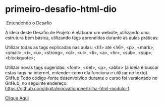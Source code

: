# primeiro-desafio-html-dio

﻿ Entendendo o Desafio

A ideia deste Desafio de Projeto é elaborar um website, utilizando uma estrutura bem básica, utilizando tags aprendidas durante as aulas práticas:

Utilizar todas as tags explicadas nas aulas: &lt;h1&gt; até &lt;h6&gt;, &lt;p&gt;, &lt;mark&gt;, &lt;small&gt;, &lt;i&gt;, &lt;u&gt;, &lt;strong&gt;, &lt;ol&gt;, &lt;ul&gt;, &lt;li&gt;, &lt;a&gt;, &lt;hr&gt;, &lt;sub&gt;, &lt;sup&gt;, &lt;blockquote&gt;;

Utilizar novas tags sugeridas: &lt;font&gt;, &lt;del&gt;, &lt;p&gt;, &lt;abbr&gt; (a ideia é buscar estas tags na internet, entender como ela funciona e utilizar no texto).
﻿GitHub
﻿Todo código-fonte desenvolvido durante o curso foi versionado no GitHub, no seguinte endereço:
﻿https://github.com/digitalinnovationone/trilha-html-modulo-1
 


<a href="https://rohpiietro.github.io/primeiro-desafio-html-dio/">Clique Aqui </a>
